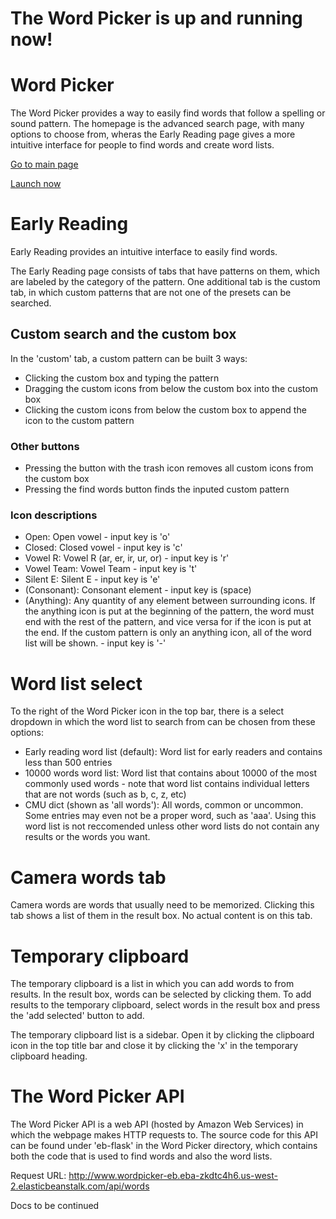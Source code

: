 # The Word Picker is up and running now!

# Word Picker

The Word Picker provides a way to easily find words that follow a spelling or sound pattern. The homepage is the advanced search page, with many options to choose from, wheras the Early Reading page gives a more intuitive interface for people to find words and create word lists.

[Go to main page](http://www.thewordpicker.com)

[Launch now](http://www.thewordpicker.com/main)



# Early Reading

Early Reading provides an intuitive interface to easily find words.

The Early Reading page consists of tabs that have patterns on them, which are labeled by the category of the pattern. One additional tab is the custom tab, in which custom patterns that are not one of the presets can be searched.

## Custom search and the custom box
In the 'custom' tab, a custom pattern can be built 3 ways:

- Clicking the custom box and typing the pattern
- Dragging the custom icons from below the custom box into the custom box
- Clicking the custom icons from below the custom box to append the icon to the custom pattern

### Other buttons
- Pressing the button with the trash icon removes all custom icons from the custom box
- Pressing the find words button finds the inputed custom pattern

### Icon descriptions
- Open: Open vowel - input key is 'o'
- Closed: Closed vowel - input key is 'c'
- Vowel R: Vowel R (ar, er, ir, ur, or) - input key is 'r'
- Vowel Team: Vowel Team - input key is 't'
- Silent E: Silent E - input key is 'e'
- (Consonant): Consonant element - input key is (space)
- (Anything): Any quantity of any element between surrounding icons. If the anything icon is put at the beginning of the pattern, the word must end with the rest of the pattern, and vice versa for if the icon is put at the end. If the custom pattern is only an anything icon, all of the word list will be shown. - input key is '-'


# Word list select
To the right of the Word Picker icon in the top bar, there is a select dropdown in which the word list to search from can be chosen from these options:

- Early reading word list (default): Word list for early readers and contains less than 500 entries
- 10000 words word list: Word list that contains about 10000 of the most commonly used words - note that word list contains individual letters that are not words (such as b, c, z, etc)
- CMU dict (shown as 'all words'): All words, common or uncommon. Some entries may even not be a proper word, such as 'aaa'. Using this word list is not reccomended unless other word lists do not contain any results or the words you want.

# Camera words tab
Camera words are words that usually need to be memorized. Clicking this tab shows a list of them in the result box. No actual content is on this tab.

# Temporary clipboard
The temporary clipboard is a list in which you can add words to from results. In the result box, words can be selected by clicking them. To add results to the temporary clipboard, select words in the result box and press the 'add selected' button to add.

The temporary clipboard list is a sidebar. Open it by clicking the clipboard icon in the top title bar and close it by clicking the 'x' in the temporary clipboard heading.



# The Word Picker API

The Word Picker API is a web API (hosted by Amazon Web Services) in which the webpage makes HTTP requests to. The source code for this API can be found under 'eb-flask' in the Word Picker directory, which contains both the code that is used to find words and also the word lists.

Request URL: http://www.wordpicker-eb.eba-zkdtc4h6.us-west-2.elasticbeanstalk.com/api/words

Docs to be continued
